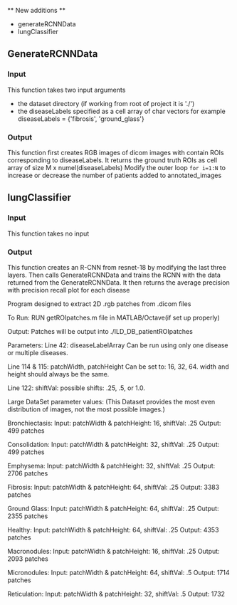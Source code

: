 ** New additions **
- generateRCNNData
- lungClassifier


## GenerateRCNNData
### Input
This function takes two input arguments
- the dataset directory (if working from root of project it is './')
- the diseaseLabels specified as a cell array of char vectors for example diseaseLabels = {'fibrosis', 'ground_glass'}
### Output
This function first creates RGB images of dicom images with contain ROIs corresponding to diseaseLabels.
It returns the ground truth ROIs as cell array of size M x numel(diseaseLabels)
Modify the outer loop `for i=1:N` to increase or decrease the number of patients added to annotated_images

## lungClassifier
### Input
This function takes no input
### Output
This function creates an R-CNN from resnet-18 by modifying the last three layers. Then calls GenerateRCNNData
and trains the RCNN with the data returned from the GenerateRCNNData. It then returns the average precision with precision recall plot for each disease
 


Program designed to extract 2D .rgb patches from .dicom files

To Run:
RUN getROIpatches.m file in MATLAB/Octave(if set up properly)

Output:
Patches will be output into ./ILD_DB_patientROIpatches

Parameters:
Line 42: diseaseLabelArray
	Can be run using only one disease or multiple diseases.

Line 114 & 115: patchWidth, patchHeight
	Can be set to: 16, 32, 64. width and height should always be the same. 

Line 122: shiftVal:
	possible shifts: .25, .5, or 1.0.


Large DataSet parameter values:
(This Dataset provides the most even distribution of images, not the most possible images.)

Bronchiectasis:
	Input:  patchWidth & patchHeight: 16, shiftVal: .25
	Output: 499 patches

Consolidation: 
	Input:  patchWidth & patchHeight: 32, shiftVal: .25
	Output: 499 patches

Emphysema:
	Input:  patchWidth & patchHeight: 32, shiftVal: .25
	Output: 2706 patches

Fibrosis:
	Input:  patchWidth & patchHeight: 64, shiftVal: .25
	Output: 3383 patches

Ground Glass:
	Input:  patchWidth & patchHeight: 64, shiftVal: .25
	Output: 2355 patches

Healthy:
	Input:  patchWidth & patchHeight: 64, shiftVal: .25
	Output: 4353 patches

Macronodules:
	Input:  patchWidth & patchHeight: 16, shiftVal: .25
	Output: 2093 patches

Micronodules:
	Input:  patchWidth & patchHeight: 64, shiftVal: .5
	Output: 1714 patches

Reticulation:
	Input:  patchWidth & patchHeight: 32, shiftVal: .5
	Output: 1732




	

